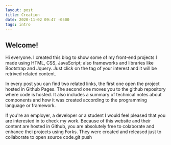 ```yaml
---
layout: post
title: Creation
date: 2020-11-02 09:47 -0500
tags: intro
---
```


## Welcome!

Hi everyone. I created this blog to show some of my front-end projects I made using HTML, CSS, JavaScript; also frameworks and libraries like Bootstrap and Jquery. Just click on the tag of your interest and it will be retrived related content.

In every post you can find two related links, the first one open the project hosted in Github Pages. The second one moves you to the github repository where code is hosted. It also includes a summary of technical notes about components and how it was created according to the programming language or framework.

If you're an employer, a developer or a student I would feel pleased that you are interested in to check my work. Because of this website and their content are hosted in Github, you are absolutely free to colaborate and enhance thei projects using Forks. They were created and released just to collaborate to open source code.git push 